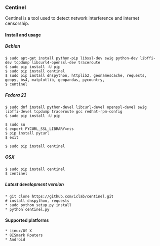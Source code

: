 ### Centinel

Centinel is a tool used to detect network interference and internet
censorship.

#### Install and usage
##### Debian
    $ sudo apt-get install python-pip libssl-dev swig python-dev libffi-dev tcpdump libcurl4-openssl-dev traceroute
    $ sudo pip install -U pip
    $ sudo pip install centinel
    $ sudo pip install dnspython, httplib2, geonamescache, requests, geopy, bs4, matplotlib, geopandas, pycountry,
    $ centinel

##### Fedora 23
    $ sudo dnf install python-devel libcurl-devel openssl-devel swig libffi-devel tcpdump traceroute gcc redhat-rpm-config
    $ sudo pip install -U pip
    
    $ sudo su
    $ export PYCURL_SSL_LIBRARY=nss
    $ pip install pycurl
    $ exit
    
    $ sudo pip install centinel

##### OSX
    $ sudo pip install centinel
    $ centinel

##### Latest development version
    * git clone https://github.com/iclab/centinel.git
    # install dnspython, requests
    * sudo python setup.py install
    * python centinel.py

#### Supported platforms

    * Linux/OS X
    * BISmark Routers
    * Android
